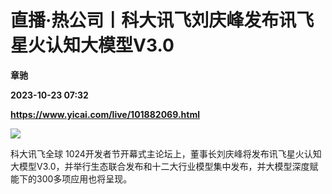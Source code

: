 # 直播·热公司丨科大讯飞刘庆峰发布讯飞星火认知大模型V3.0
**章驰**

**2023-10-23 07:32**

**https://www.yicai.com/live/101882069.html**

![](https://imgcdn.yicai.com/uppics/slides/2023/10/2c2db181ba8e4fe891326e570edc9f69.jpg)

科大讯飞全球 1024开发者节开幕式主论坛上，董事长刘庆峰将发布讯飞星火认知大模型V3.0，并举行生态联合发布和十二大行业模型集中发布，并大模型深度赋能下的300多项应用也将呈现。